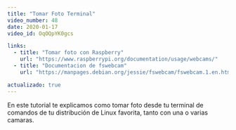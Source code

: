 ```yaml
---
title: "Tomar Foto Terminal"
video_number: 48
date: 2020-01-17
video_id: OqOQpYK0gcs

links:
  - title: "Tomar foto con Raspberry"
    url: "https://www.raspberrypi.org/documentation/usage/webcams/"
  - title: "Documentacion de fswebcam"
    url: "https://manpages.debian.org/jessie/fswebcam/fswebcam.1.en.html"

actualizado: true
---
```


En este tutorial te explicamos como tomar foto desde tu terminal de comandos de tu distribución de Linux favorita, tanto con una o varias camaras.
